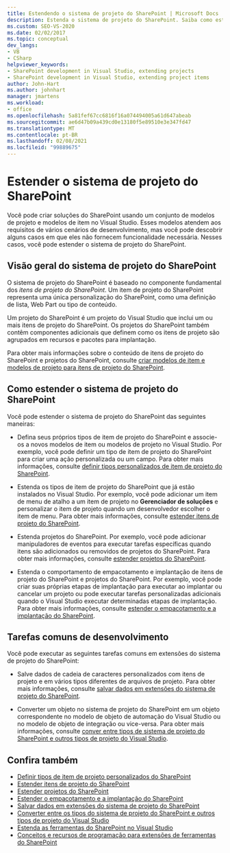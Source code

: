 ```yaml
---
title: Estendendo o sistema de projeto do SharePoint | Microsoft Docs
description: Estenda o sistema de projeto do SharePoint. Saiba como estender o sistema de projeto do SharePoint. Entenda as tarefas comuns de desenvolvimento.
ms.custom: SEO-VS-2020
ms.date: 02/02/2017
ms.topic: conceptual
dev_langs:
- VB
- CSharp
helpviewer_keywords:
- SharePoint development in Visual Studio, extending projects
- SharePoint development in Visual Studio, extending project items
author: John-Hart
ms.author: johnhart
manager: jmartens
ms.workload:
- office
ms.openlocfilehash: 5a81fef67cc6816f16a074494005a61d647abeab
ms.sourcegitcommit: ae6d47b09a439cd0e13180f5e89510e3e347fd47
ms.translationtype: MT
ms.contentlocale: pt-BR
ms.lasthandoff: 02/08/2021
ms.locfileid: "99889675"
---
```

# <a name="extend-the-sharepoint-project-system"></a>Estender o sistema de projeto do SharePoint
  Você pode criar soluções do SharePoint usando um conjunto de modelos de projeto e modelos de item no Visual Studio. Esses modelos atendem aos requisitos de vários cenários de desenvolvimento, mas você pode descobrir alguns casos em que eles não fornecem funcionalidade necessária. Nesses casos, você pode estender o sistema de projeto do SharePoint.

## <a name="overview-of-the-sharepoint-project-system"></a>Visão geral do sistema de projeto do SharePoint
 O sistema de projeto do SharePoint é baseado no componente fundamental dos *itens de projeto do SharePoint*. Um item de projeto do SharePoint representa uma única personalização do SharePoint, como uma definição de lista, Web Part ou tipo de conteúdo.

 Um projeto do SharePoint é um projeto do Visual Studio que inclui um ou mais itens de projeto do SharePoint. Os projetos do SharePoint também contêm componentes adicionais que definem como os itens de projeto são agrupados em recursos e pacotes para implantação.

 Para obter mais informações sobre o conteúdo de itens de projeto do SharePoint e projetos do SharePoint, consulte [criar modelos de item e modelos de projeto para itens de projeto do SharePoint](../sharepoint/creating-item-templates-and-project-templates-for-sharepoint-project-items.md).

## <a name="how-to-extend-the-sharepoint-project-system"></a>Como estender o sistema de projeto do SharePoint
 Você pode estender o sistema de projeto do SharePoint das seguintes maneiras:

- Defina seus próprios tipos de item de projeto do SharePoint e associe-os a novos modelos de item ou modelos de projeto no Visual Studio. Por exemplo, você pode definir um tipo de item de projeto do SharePoint para criar uma ação personalizada ou um campo. Para obter mais informações, consulte [definir tipos personalizados de item de projeto do SharePoint](../sharepoint/defining-custom-sharepoint-project-item-types.md).

- Estenda os tipos de item de projeto do SharePoint que já estão instalados no Visual Studio. Por exemplo, você pode adicionar um item de menu de atalho a um item de projeto no **Gerenciador de soluções** e personalizar o item de projeto quando um desenvolvedor escolher o item de menu. Para obter mais informações, consulte [estender itens de projeto do SharePoint](../sharepoint/extending-sharepoint-project-items.md).

- Estenda projetos do SharePoint. Por exemplo, você pode adicionar manipuladores de eventos para executar tarefas específicas quando itens são adicionados ou removidos de projetos do SharePoint. Para obter mais informações, consulte [estender projetos do SharePoint](../sharepoint/extending-sharepoint-projects.md).

- Estenda o comportamento de empacotamento e implantação de itens de projeto do SharePoint e projetos do SharePoint. Por exemplo, você pode criar suas próprias etapas de implantação para executar ao implantar ou cancelar um projeto ou pode executar tarefas personalizadas adicionais quando o Visual Studio executar determinadas etapas de implantação. Para obter mais informações, consulte [estender o empacotamento e a implantação do SharePoint](../sharepoint/extending-sharepoint-packaging-and-deployment.md).

## <a name="common-development-tasks"></a>Tarefas comuns de desenvolvimento
 Você pode executar as seguintes tarefas comuns em extensões do sistema de projeto do SharePoint:

- Salve dados de cadeia de caracteres personalizados com itens de projeto e em vários tipos diferentes de arquivos de projeto. Para obter mais informações, consulte [salvar dados em extensões do sistema de projeto do SharePoint](../sharepoint/saving-data-in-extensions-of-the-sharepoint-project-system.md).

- Converter um objeto no sistema de projeto do SharePoint em um objeto correspondente no modelo de objeto de automação do Visual Studio ou no modelo de objeto de integração ou vice-versa. Para obter mais informações, consulte [conver entre tipos de sistema de projeto do SharePoint e outros tipos de projeto do Visual Studio](../sharepoint/converting-between-sharepoint-project-system-types-and-other-visual-studio-project-types.md).

## <a name="see-also"></a>Confira também
- [Definir tipos de item de projeto personalizados do SharePoint](../sharepoint/defining-custom-sharepoint-project-item-types.md)
- [Estender itens de projeto do SharePoint](../sharepoint/extending-sharepoint-project-items.md)
- [Estender projetos do SharePoint](../sharepoint/extending-sharepoint-projects.md)
- [Estender o empacotamento e a implantação do SharePoint](../sharepoint/extending-sharepoint-packaging-and-deployment.md)
- [Salvar dados em extensões do sistema de projeto do SharePoint](../sharepoint/saving-data-in-extensions-of-the-sharepoint-project-system.md)
- [Converter entre os tipos do sistema de projeto do SharePoint e outros tipos de projeto do Visual Studio](../sharepoint/converting-between-sharepoint-project-system-types-and-other-visual-studio-project-types.md)
- [Estenda as ferramentas do SharePoint no Visual Studio](../sharepoint/extending-the-sharepoint-tools-in-visual-studio.md)
- [Conceitos e recursos de programação para extensões de ferramentas do SharePoint](../sharepoint/programming-concepts-and-features-for-sharepoint-tools-extensions.md)
